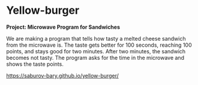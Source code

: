 # Yellow-burger

**Project: 
Microwave Program for Sandwiches**

We are making a program that tells how tasty a melted cheese sandwich from the microwave is. The taste gets better for 100 seconds, reaching 100 points, and stays good for two minutes. After two minutes, the sandwich becomes not tasty. The program asks for the time in the microwave and shows the taste points.

https://saburov-bary.github.io/yellow-burger/
